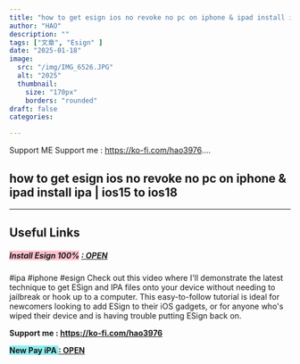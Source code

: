 ```yaml
---
title: "how to get esign ios no revoke no pc on iphone & ipad install ipa | ios15 to ios18"
author: "HAO"
description: ""
tags: ["文章", "Esign" ]
date: "2025-01-18"
image:
  src: "/img/IMG_6526.JPG"
  alt: "2025"
  thumbnail:
    size: "170px"
    borders: "rounded"
draft: false
categories:

---
```


Support ME 
Support me : https://ko-fi.com/hao3976....
<!--more-->

## **how to get esign ios no revoke no pc on iphone & ipad install ipa | ios15 to ios18**

---

## **Useful Links**

##### **<font style="background: pink"> Install Esign 100%</font>** **[  : OPEN](https://beacons.ai/solarcheatsnew/home)**

#ipa #iphone #esign 
Check out this video where I'll demonstrate the latest technique to get ESign and IPA files onto your device without needing to jailbreak or hook up to a computer. This easy-to-follow tutorial is ideal for newcomers looking to add ESign to their iOS gadgets, or for anyone who's wiped their device and is having trouble putting ESign back on.

**Support me : https://ko-fi.com/hao3976**

 **<font style="background: #8dedf0 "> New Pay iPA </font>** **[  : OPEN](https://www.patreon.com/hao8?utm_medium=unknown&utm_source=join_link&utm_campaign=creatorshare_creator&utm_content=copyLink)**